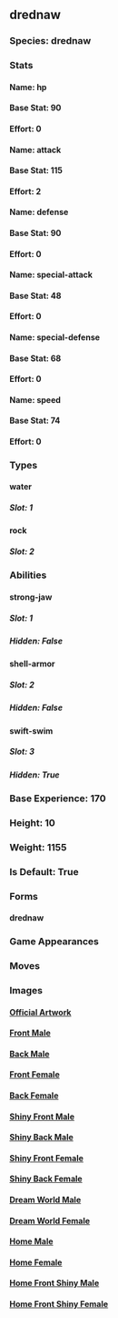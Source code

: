 ## drednaw
### Species: drednaw
### Stats
#### Name: hp
#### Base Stat: 90
#### Effort: 0
#### Name: attack
#### Base Stat: 115
#### Effort: 2
#### Name: defense
#### Base Stat: 90
#### Effort: 0
#### Name: special-attack
#### Base Stat: 48
#### Effort: 0
#### Name: special-defense
#### Base Stat: 68
#### Effort: 0
#### Name: speed
#### Base Stat: 74
#### Effort: 0
### Types
#### water
##### Slot: 1
#### rock
##### Slot: 2
### Abilities
#### strong-jaw
##### Slot: 1
##### Hidden: False
#### shell-armor
##### Slot: 2
##### Hidden: False
#### swift-swim
##### Slot: 3
##### Hidden: True
### Base Experience: 170
### Height: 10
### Weight: 1155
### Is Default: True
### Forms
#### drednaw
### Game Appearances
### Moves
### Images
#### [Official Artwork](https://raw.githubusercontent.com/PokeAPI/sprites/master/sprites/pokemon/other/official-artwork/834.png)
#### [Front Male](https://raw.githubusercontent.com/PokeAPI/sprites/master/sprites/pokemon/834.png)
#### [Back Male](https://raw.githubusercontent.com/PokeAPI/sprites/master/sprites/pokemon/back/834.png)
#### [Front Female](None)
#### [Back Female](None)
#### [Shiny Front Male](https://raw.githubusercontent.com/PokeAPI/sprites/master/sprites/pokemon/shiny/834.png)
#### [Shiny Back Male](https://raw.githubusercontent.com/PokeAPI/sprites/master/sprites/pokemon/back/834.png)
#### [Shiny Front Female](None)
#### [Shiny Back Female](None)
#### [Dream World Male](None)
#### [Dream World Female](None)
#### [Home Male](https://raw.githubusercontent.com/PokeAPI/sprites/master/sprites/pokemon/other/home/834.png)
#### [Home Female](None)
#### [Home Front Shiny Male](https://raw.githubusercontent.com/PokeAPI/sprites/master/sprites/pokemon/other/home/shiny/834.png)
#### [Home Front Shiny Female](None)
